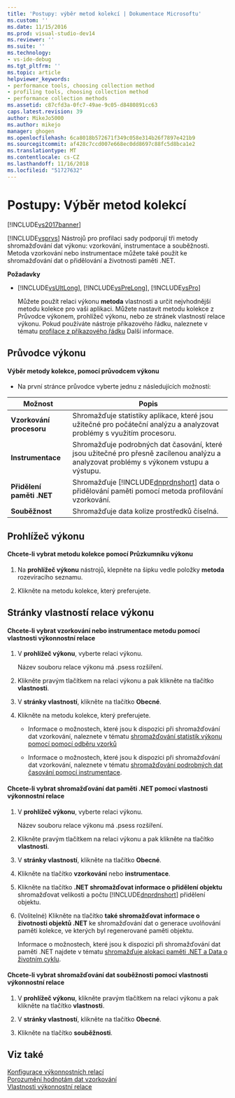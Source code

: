 ```yaml
---
title: 'Postupy: výběr metod kolekcí | Dokumentace Microsoftu'
ms.custom: ''
ms.date: 11/15/2016
ms.prod: visual-studio-dev14
ms.reviewer: ''
ms.suite: ''
ms.technology:
- vs-ide-debug
ms.tgt_pltfrm: ''
ms.topic: article
helpviewer_keywords:
- performance tools, choosing collection method
- profiling tools, choosing collection method
- performance collection methods
ms.assetid: c87cfd3a-0fc7-49ae-9c05-d8480891cc63
caps.latest.revision: 39
author: MikeJo5000
ms.author: mikejo
manager: ghogen
ms.openlocfilehash: 6ca8018b572671f349c058e314b26f7897e421b9
ms.sourcegitcommit: af428c7ccd007e668ec0dd8697c88fc5d8bca1e2
ms.translationtype: MT
ms.contentlocale: cs-CZ
ms.lasthandoff: 11/16/2018
ms.locfileid: "51727632"
---
```

# <a name="how-to-choose-collection-methods"></a>Postupy: Výběr metod kolekcí
[!INCLUDE[vs2017banner](../includes/vs2017banner.md)]

[!INCLUDE[vsprvs](../includes/vsprvs-md.md)] Nástrojů pro profilaci sady podporují tři metody shromažďování dat výkonu: vzorkování, instrumentace a souběžnosti. Metoda vzorkování nebo instrumentace můžete také použít ke shromažďování dat o přidělování a životnosti paměti .NET.  
  
 **Požadavky**  
  
- [!INCLUDE[vsUltLong](../includes/vsultlong-md.md)], [!INCLUDE[vsPreLong](../includes/vsprelong-md.md)], [!INCLUDE[vsPro](../includes/vspro-md.md)]  
  
  Můžete použít relaci výkonu **metoda** vlastnosti a určit nejvhodnější metodu kolekce pro vaši aplikaci. Můžete nastavit metodu kolekce z Průvodce výkonem, prohlížeč výkonu, nebo ze stránek vlastností relace výkonu. Pokud používáte nástroje příkazového řádku, naleznete v tématu [profilace z příkazového řádku](../profiling/using-the-profiling-tools-from-the-command-line.md) Další informace.  
  
## <a name="performance-wizard"></a>Průvodce výkonu  
  
#### <a name="to-select-a-collection-method-using-the-performance-wizard"></a>Výběr metody kolekce, pomocí průvodcem výkonu  
  
-   Na první stránce průvodce vyberte jednu z následujících možností:  
  
|Možnost|Popis|  
|------------|-----------------|  
|**Vzorkování procesoru**|Shromažďuje statistiky aplikace, které jsou užitečné pro počáteční analýzu a analyzovat problémy s využitím procesoru.|  
|**Instrumentace**|Shromažďuje podrobných dat časování, které jsou užitečné pro přesně zacílenou analýzu a analyzovat problémy s výkonem vstupu a výstupu.|  
|**Přidělení paměti .NET**|Shromažďuje [!INCLUDE[dnprdnshort](../includes/dnprdnshort-md.md)] data o přidělování paměti pomocí metoda profilování vzorkování.|  
|**Souběžnost**|Shromažďuje data kolize prostředků číselná.|  
  
## <a name="performance-explorer"></a>Prohlížeč výkonu  
  
#### <a name="to-select-a-collection-method-using-performance-explorer"></a>Chcete-li vybrat metodu kolekce pomocí Průzkumníku výkonu  
  
1.  Na **prohlížeč výkonu** nástrojů, klepněte na šipku vedle položky **metoda** rozevíracího seznamu.  
  
2.  Klikněte na metodu kolekce, který preferujete.  
  
## <a name="performance-session-property-pages"></a>Stránky vlastností relace výkonu  
  
#### <a name="to-select-the-sampling-or-instrumentation-method-using-performance-session-properties"></a>Chcete-li vybrat vzorkování nebo instrumentace metodu pomocí vlastnosti výkonnostní relace  
  
1.  V **prohlížeč výkonu**, vyberte relaci výkonu.  
  
     Název souboru relace výkonu má .psess rozšíření.  
  
2.  Klikněte pravým tlačítkem na relaci výkonu a pak klikněte na tlačítko **vlastnosti**.  
  
3.  V **stránky vlastností**, klikněte na tlačítko **Obecné**.  
  
4.  Klikněte na metodu kolekce, který preferujete.  
  
    -   Informace o možnostech, které jsou k dispozici při shromažďování dat vzorkování, naleznete v tématu [shromažďování statistik výkonu pomocí pomocí odběru vzorků](../profiling/collecting-performance-statistics-by-using-sampling.md)  
  
    -   Informace o možnostech, které jsou k dispozici při shromažďování dat vzorkování, naleznete v tématu [shromažďování podrobných dat časování pomocí instrumentace](../profiling/collecting-detailed-timing-data-by-using-instrumentation.md).  
  
#### <a name="to-select-net-memory-data-collection-by-using-performance-session-properties"></a>Chcete-li vybrat shromažďování dat paměti .NET pomocí vlastnosti výkonnostní relace  
  
1.  V **prohlížeč výkonu**, vyberte relaci výkonu.  
  
     Název souboru relace výkonu má .psess rozšíření.  
  
2.  Klikněte pravým tlačítkem na relaci výkonu a pak klikněte na tlačítko **vlastnosti**.  
  
3.  V **stránky vlastností**, klikněte na tlačítko **Obecné**.  
  
4.  Klikněte na tlačítko **vzorkování** nebo **instrumentace**.  
  
5.  Klikněte na tlačítko **.NET shromažďovat informace o přidělení objektu** shromažďovat velikosti a počtu [!INCLUDE[dnprdnshort](../includes/dnprdnshort-md.md)] přidělení objektu.  
  
6.  (Volitelné) Klikněte na tlačítko **také shromažďovat informace o životnosti objektů .NET** ke shromažďování dat o generace uvolňování paměti kolekce, ve kterých byl regenerované paměti objektu.  
  
     Informace o možnostech, které jsou k dispozici při shromažďování dat paměti .NET najdete v tématu [shromažďuje alokaci paměti .NET a Data o životním cyklu](../profiling/collecting-dotnet-memory-allocation-and-lifetime-data.md).  
  
#### <a name="to-select-concurrency-data-collection-by-using-performance-session-properties"></a>Chcete-li vybrat shromažďování dat souběžnosti pomocí vlastnosti výkonnostní relace  
  
1.  V **prohlížeč výkonu**, klikněte pravým tlačítkem na relaci výkonu a pak klikněte na tlačítko **vlastnosti**.  
  
2.  V **stránky vlastností**, klikněte na tlačítko **Obecné**.  
  
3.  Klikněte na tlačítko **souběžnosti**.  
  
## <a name="see-also"></a>Viz také  
 [Konfigurace výkonnostních relací](../profiling/configuring-performance-sessions.md)   
 [Porozumění hodnotám dat vzorkování](../profiling/understanding-sampling-data-values.md)   
 [Vlastnosti výkonnostní relace](../profiling/performance-session-properties.md)



